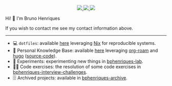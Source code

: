 <p align="center">
  <a href="https://github.com/bphenriques/curriculum-vitae/releases/latest/download/bruno-henriques-cv.pdf">
    <img src="https://img.shields.io/static/v1?style=flat-square&label=%F0%9F%91%A4&color=8ac8db&labelColor=8ac8db&message=Resume">
  </a>
  <a href="https://www.linkedin.com/in/bphenriques">
    <img src="https://img.shields.io/static/v1?style=flat-square&label=&logo=LinkedIn&color=blue&logoColor=white&labelColor=blue&message=bphenriques">
  </a>
  <a href="https://bphenriques.github.io/knowledge-base">
    <img src="https://img.shields.io/static/v1?style=flat-square&label=%F0%9F%A7%A0&color=palevioletred&labelColor=palevioletred&message=Knowledge%20Base">
  </a>
</p>

Hi! 👋 I'm Bruno Henriques

If you wish to contact me see my contact information above.

---

- 💻 `dotfiles`: available [here](https://github.com/bphenriques/dotfiles) leveraging [Nix](https://nixos.org/) for reproducible systems.
- 🧠 Personal Knowledge Base: available [here](https://bphenriques.github.io/knowledge-base) leveraging [org-roam](https://github.com/org-roam/org-roam) and [hugo](https://gohugo.io/) ([source-code](https://github.com/bphenriques/knowledge-base)).
- 🧪 Experiments: experimenting new things in [bphenriques-lab](https://github.com/organizations/bphenriques-lab).
- 👨‍💻 Code exercises: the resolution of some code exercises in [bphenriques-interview-challenges](https://github.com/bphenriques-interview-challenges).
- 🗄️ Archived projects: available in [bphenriques-archive](https://github.com/organizations/bphenriques-archive).
